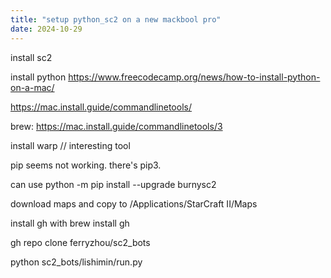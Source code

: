 ```yaml
---
title: "setup python_sc2 on a new mackbool pro"
date: 2024-10-29
---
```


install sc2

install python <a href="https://www.freecodecamp.org/news/how-to-install-python-on-a-mac/">https://www.freecodecamp.org/news/how-to-install-python-on-a-mac/</a>

<a href="https://mac.install.guide/commandlinetools/">https://mac.install.guide/commandlinetools/</a>

brew: <a href="https://mac.install.guide/commandlinetools/3">https://mac.install.guide/commandlinetools/3</a>

install warp // interesting tool

pip seems not working. there's pip3.

can use python -m pip install --upgrade burnysc2

download maps and copy to /Applications/StarCraft II/Maps

install gh with brew install gh

gh repo clone ferryzhou/sc2_bots

python sc2_bots/lishimin/run.py
